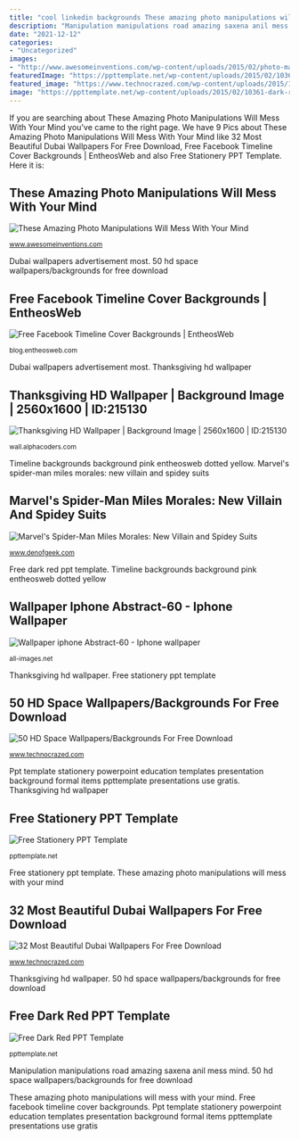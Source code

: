 ```yaml
---
title: "cool linkedin backgrounds These amazing photo manipulations will mess with your mind"
description: "Manipulation manipulations road amazing saxena anil mess mind"
date: "2021-12-12"
categories:
- "Uncategorized"
images:
- "http://www.awesomeinventions.com/wp-content/uploads/2015/02/photo-manipulation-laying-road.jpg"
featuredImage: "https://ppttemplate.net/wp-content/uploads/2015/02/10361-dark-red-ppt-template-0001-1.jpg"
featured_image: "https://www.technocrazed.com/wp-content/uploads/2015/12/HD-Space-Wallpaper-For-Background-26.jpg"
image: "https://ppttemplate.net/wp-content/uploads/2015/02/10361-dark-red-ppt-template-0001-1.jpg"
---
```


If you are searching about These Amazing Photo Manipulations Will Mess With Your Mind you've came to the right page. We have 9 Pics about These Amazing Photo Manipulations Will Mess With Your Mind like 32 Most Beautiful Dubai Wallpapers For Free Download, Free Facebook Timeline Cover Backgrounds | EntheosWeb and also Free Stationery PPT Template. Here it is:

## These Amazing Photo Manipulations Will Mess With Your Mind

![These Amazing Photo Manipulations Will Mess With Your Mind](http://www.awesomeinventions.com/wp-content/uploads/2015/02/photo-manipulation-laying-road.jpg "Free facebook timeline cover backgrounds")

<small>www.awesomeinventions.com</small>

Dubai wallpapers advertisement most. 50 hd space wallpapers/backgrounds for free download

## Free Facebook Timeline Cover Backgrounds | EntheosWeb

![Free Facebook Timeline Cover Backgrounds | EntheosWeb](http://blog.entheosweb.com/wp-content/uploads/2012/03/fbs23_byentheosweb.jpg "Manipulation manipulations road amazing saxena anil mess mind")

<small>blog.entheosweb.com</small>

Dubai wallpapers advertisement most. Thanksgiving hd wallpaper

## Thanksgiving HD Wallpaper | Background Image | 2560x1600 | ID:215130

![Thanksgiving HD Wallpaper | Background Image | 2560x1600 | ID:215130](https://images2.alphacoders.com/215/215130.jpg "Free dark red ppt template")

<small>wall.alphacoders.com</small>

Timeline backgrounds background pink entheosweb dotted yellow. Marvel&#039;s spider-man miles morales: new villain and spidey suits

## Marvel&#039;s Spider-Man Miles Morales: New Villain And Spidey Suits

![Marvel&#039;s Spider-Man Miles Morales: New Villain and Spidey Suits](https://www.denofgeek.com/wp-content/uploads/2020/10/marvel-spider-man-miles-morales.jpg?resize=1024,576 "Ppt template stationery powerpoint education templates presentation background formal items ppttemplate presentations use gratis")

<small>www.denofgeek.com</small>

Free dark red ppt template. Timeline backgrounds background pink entheosweb dotted yellow

## Wallpaper Iphone Abstract-60 - Iphone Wallpaper

![Wallpaper iphone Abstract-60 - Iphone wallpaper](https://all-images.net/wp-content/uploads/2020/06/Wallpaper-iphone-Abstract-60.jpg "Thanksgiving hd wallpaper")

<small>all-images.net</small>

Thanksgiving hd wallpaper. Free stationery ppt template

## 50 HD Space Wallpapers/Backgrounds For Free Download

![50 HD Space Wallpapers/Backgrounds For Free Download](https://www.technocrazed.com/wp-content/uploads/2015/12/HD-Space-Wallpaper-For-Background-26.jpg "Morales miles spider man marvel suits games villain")

<small>www.technocrazed.com</small>

Ppt template stationery powerpoint education templates presentation background formal items ppttemplate presentations use gratis. Thanksgiving hd wallpaper

## Free Stationery PPT Template

![Free Stationery PPT Template](https://cdn3.ppttemplate.net/wp-content/uploads/2014/03/10258-stationery-ppt-template-0001-1.jpg "Free stationery ppt template")

<small>ppttemplate.net</small>

Free stationery ppt template. These amazing photo manipulations will mess with your mind

## 32 Most Beautiful Dubai Wallpapers For Free Download

![32 Most Beautiful Dubai Wallpapers For Free Download](https://www.technocrazed.com/wp-content/uploads/2015/12/Dubai-Wallpaper-27.jpg "Ppt template stationery powerpoint education templates presentation background formal items ppttemplate presentations use gratis")

<small>www.technocrazed.com</small>

Thanksgiving hd wallpaper. 50 hd space wallpapers/backgrounds for free download

## Free Dark Red PPT Template

![Free Dark Red PPT Template](https://ppttemplate.net/wp-content/uploads/2015/02/10361-dark-red-ppt-template-0001-1.jpg "Dubai wallpapers advertisement most")

<small>ppttemplate.net</small>

Manipulation manipulations road amazing saxena anil mess mind. 50 hd space wallpapers/backgrounds for free download

These amazing photo manipulations will mess with your mind. Free facebook timeline cover backgrounds. Ppt template stationery powerpoint education templates presentation background formal items ppttemplate presentations use gratis
